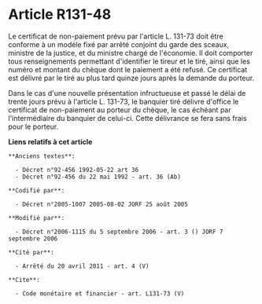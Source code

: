 # Article R131-48

Le certificat de non-paiement prévu par l'article L. 131-73 doit être conforme à un modèle fixé par arrêté conjoint du garde
des sceaux, ministre de la justice, et du ministre chargé de l'économie. Il doit comporter tous renseignements permettant
d'identifier le tireur et le tiré, ainsi que les numéro et montant du chèque dont le paiement a été refusé. Ce certificat est
délivré par le tiré au plus tard quinze jours après la demande du porteur. 

Dans le cas d'une nouvelle présentation infructueuse et passé le délai de trente jours prévu à l'article L. 131-73, le
banquier tiré délivre d'office le certificat de non-paiement au porteur du chèque, le cas échéant par l'intermédiaire du
banquier de celui-ci. Cette délivrance se fera sans frais pour le porteur.

**Liens relatifs à cet article**

	**Anciens textes**:

	  - Décret n°92-456 1992-05-22 art 36
	  - Décret n°92-456 du 22 mai 1992 - art. 36 (Ab)

	**Codifié par**:

	  - Décret n°2005-1007 2005-08-02 JORF 25 août 2005

	**Modifié par**:

	  - Décret n°2006-1115 du 5 septembre 2006 - art. 3 () JORF 7 septembre 2006

	**Cité par**:

	  - Arrêté du 20 avril 2011 - art. 4 (V)

	**Cite**:

	  - Code monétaire et financier - art. L131-73 (V)
